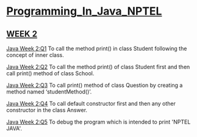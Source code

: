 # [Programming_In_Java_NPTEL](https://github.com/Devang16-feb/NPTL_WorkSpace/tree/main)

## [WEEK 2](https://github.com/Devang16-feb/NPTL_WorkSpace/tree/main/Week-2)

  [Java Week 2:Q1](https://github.com/Devang16-feb/NPTL_WorkSpace/blob/main/Week-2/Week2Assignment1.java) To call the method  print() in class Student following the concept of inner class.

   [Java Week 2:Q2](https://github.com/Devang16-feb/NPTL_WorkSpace/blob/main/Week-2/Week2Assignment2.java) To call the method  print() of class Student first and then call print() method of class School.

  [Java Week 2:Q3](https://github.com/Devang16-feb/NPTL_WorkSpace/blob/main/Week-2/Week2Assignment3.java) To call print() method of class Question by creating a method named ‘studentMethod()’.

  [Java Week 2:Q4](https://github.com/Devang16-feb/NPTL_WorkSpace/blob/main/Week-2/Week2Assignment4.java) To call default constructor first and then any other constructor in the class Answer.

  [Java Week 2:Q5](https://github.com/Devang16-feb/NPTL_WorkSpace/blob/main/Week-2/Week2Assignment5.java) To debug the program which is intended to print 'NPTEL JAVA'.
